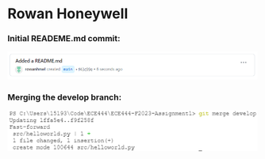 # **Rowan Honeywell** #

### **Initial READEME.md commit:** ###
![Alt text](screenshots/readmecommit.png)

### **Merging the develop branch:** ###
![Alt text](screenshots/developmerge.png)